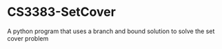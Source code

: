 # CS3383-SetCover
A python program that uses a branch and bound solution to solve the set cover problem

